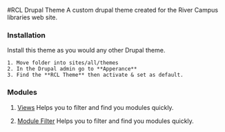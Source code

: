 #RCL Drupal Theme
A custom drupal theme created for the River Campus libraries web site.

### Installation
Install this theme as you would any other Drupal theme.
```
1. Move folder into sites/all/themes
2. In the Drupal admin go to **Apperance**
3. Find the **RCL Theme** then activate & set as default.
```


### Modules

1. [Views](https://www.drupal.org/project/views)
Helps you to filter and find you modules quickly.

2. [Module Filter](https://www.drupal.org/project/module_filter)
Helps you to filter and find you modules quickly.
